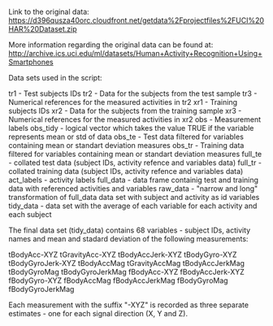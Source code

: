 Link to the original data:
https://d396qusza40orc.cloudfront.net/getdata%2Fprojectfiles%2FUCI%20HAR%20Dataset.zip

More information regarding the original data can be found at:
http://archive.ics.uci.edu/ml/datasets/Human+Activity+Recognition+Using+Smartphones

Data sets used in the script:

tr1 - Test subjects IDs
tr2 - Data for the subjects from the test sample
tr3 - Numerical references for the measured activities in tr2
xr1 - Training subjects IDs
xr2 - Data for the subjects from the training sample
xr3 - Numerical references for the measured activities in xr2 
obs - Measurement labels
obs_tidy - logical vector which takes the value TRUE if the variable represents mean or std of data
obs_te - Test data filtered for variables containing mean or standart deviation measures
obs_tr - Training data filtered for variables containing mean or standart deviation measures
full_te - collated test data (subject IDs, activity refence and variables data)
full_tr - collated training data (subject IDs, activity refence and variables data)
act_labels - activity labels
full_data - data frame containig test and training data with referenced activities and variables
raw_data - "narrow and long" transformation of full_data data set with subject and activity as id variables 
tidy_data - data set with the average of each variable for each activity and each subject

The final data set (tidy_data) contains 68 variables - subject IDs, activity names and mean and stadard deviation of the following measurements:

tBodyAcc-XYZ
tGravityAcc-XYZ
tBodyAccJerk-XYZ
tBodyGyro-XYZ
tBodyGyroJerk-XYZ
tBodyAccMag
tGravityAccMag
tBodyAccJerkMag
tBodyGyroMag
tBodyGyroJerkMag
fBodyAcc-XYZ
fBodyAccJerk-XYZ
fBodyGyro-XYZ
fBodyAccMag
fBodyAccJerkMag
fBodyGyroMag
fBodyGyroJerkMag

Each measurement with the suffix "-XYZ" is recorded as three separate estimates - one for each signal direction (X, Y and Z). 

